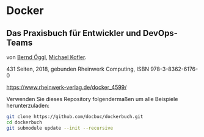 # Docker

## Das Praxisbuch für Entwickler und DevOps-Teams

von [Bernd Öggl](https://komplett.cc), [Michael Kofler](https://kofler.info).

431 Seiten, 2018, gebunden
Rheinwerk Computing, ISBN 978-3-8362-6176-0

https://www.rheinwerk-verlag.de/docker_4599/

Verwenden Sie dieses Repository folgendermaßen um alle Beispiele herunterzuladen:

```bash
git clone https://github.com/docbuc/dockerbuch.git
cd dockerbuch
git submodule update --init --recursive
```
